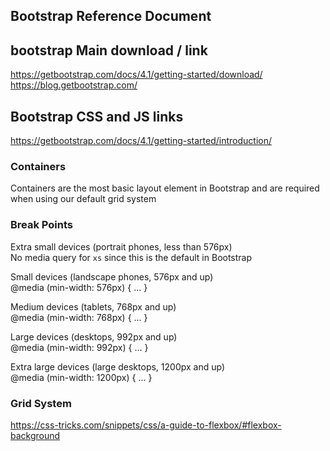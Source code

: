 ## Bootstrap Reference Document

## bootstrap Main download / link  
https://getbootstrap.com/docs/4.1/getting-started/download/
https://blog.getbootstrap.com/  


## Bootstrap CSS and JS links  
https://getbootstrap.com/docs/4.1/getting-started/introduction/  

### Containers
Containers are the most basic layout element in Bootstrap and are required when using our default grid system  

### Break Points

Extra small devices (portrait phones, less than 576px)  
No media query for `xs` since this is the default in Bootstrap  

Small devices (landscape phones, 576px and up)  
@media (min-width: 576px) { ... }  

Medium devices (tablets, 768px and up)  
@media (min-width: 768px) { ... }  

Large devices (desktops, 992px and up)  
@media (min-width: 992px) { ... }  

Extra large devices (large desktops, 1200px and up)  
@media (min-width: 1200px) { ... }  


### Grid System  
https://css-tricks.com/snippets/css/a-guide-to-flexbox/#flexbox-background


